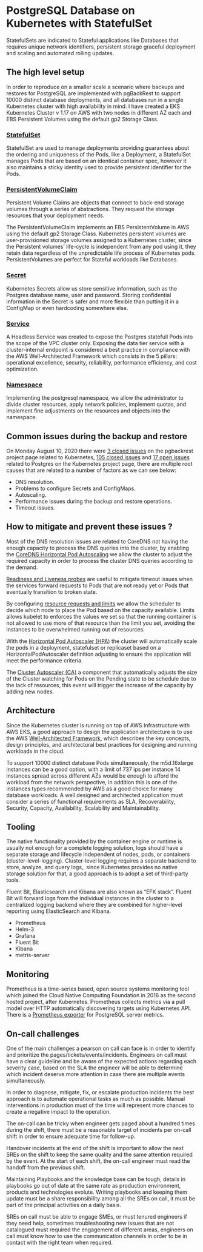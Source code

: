 # PostgreSQL Database on Kubernetes with StatefulSet

StatefulSets are indicated to Stateful applications like Databases that requires unique network identifiers, persistent storage graceful deployment and scaling and automated rolling updates.

## The high level setup 

In order to reproduce on a smaller scale a scenario where backups and restores for PostgreSQL are implemented with pgBackRest to support 10000 distinct database deployments, and all databases run in a single Kubernetes cluster with high availability in mind. I have created a EKS Kubernetes Cluster v 1.17 on AWS with two nodes in different AZ each and EBS Persistent Volumes using the default gp2 Storage Class.

### [StatefulSet](../master/manifests/StatefulSet.yaml)

StatefulSet are used to manage deployments providing guarantees about the ordering and uniqueness of the Pods, like a Deployment, a StatefulSet manages Pods that are based on an identical container spec, however it also maintains a sticky identity used to provide persistent identifier for the Pods.

### [PersistentVolumeClaim](../master/manifests/PersistentVolumeClaim.yaml)

Persistent Volume Claims are objects that connect to back-end storage volumes through a series of abstractions. They request the storage resources that your deployment needs.

The PersistentVolumeClaim implements an EBS PersistentVolume in AWS using the default gp2 Storage Class. Kubernetes persistent volumes are user-provisioned storage volumes assigned to a Kubernetes cluster, since the Persistent volumes’ life-cycle is independent from any pod using it, they retain data regardless of the unpredictable life process of Kubernetes pods. PersistentVolumes are perfect for Stateful workloads like Databases.

### [Secret](../master/manifests/Secret.yaml)

Kubernetes Secrets allow us store sensitive information, such as the Postgres database name, user and password. Storing confidential information in the Secret is safer and more flexible than putting it in a ConfigMap or even hardcoding somewhere else. 

### [Service](../master/manifests/Service.yaml)

A Headless Service was created to expose the Postgres statefull Pods into the scope of the VPC cluster only. Exposing the data tier service with a cluster-internal endpoint is considered a best practice in compliance with the AWS Well-Architected Framework which consists in the 5 pillars: operational excellence, security, reliability, performance efficiency, and cost optimization.

### [Namespace](../master/manifests/Namespace.yaml)

Implementing the postgresql namespace, we allow the administrator to divide cluster resources, apply network policies, implement quotas, and implement fine adjustments on the resources and objects into the namespace.

## Common issues during the backup and restore 

On Monday August 10, 2020 there were [3 closed issues]( https://github.com/pgbackrest/pgbackrest/issues?q=is%3Aissue+Kubernetes+is%3Aclosed+) on the pgbackrest project page related to Kubernetes, [105 closed issues](https://github.com/kubernetes/kubernetes/issues?q=is%3Aissue+Postgres+is%3Aclosed) and [17 open issues](https://github.com/kubernetes/kubernetes/issues?q=is%3Aissue+Postgres+is%3Aopen) related to Postgres on the Kubernetes project page, there are multiple root causes that are related to a number of factors as we can see below:

* DNS resolution.
* Problems to configure Secrets and ConfigMaps.
* Autoscaling.
* Performance issues during the backup and restore operations.
* Timeout issues.

## How to mitigate and prevent these issues ? 

Most of the DNS resolution issues are related to CoreDNS not having the enough capacity to process the DNS queries into the cluster, by enabling the [CoreDNS Horizontal Pod Autoscaling](https://kubernetes.io/docs/tasks/administer-cluster/dns-horizontal-autoscaling/) we allow the cluster to adjust the required capacity in order to process the cluster DNS queries according to the demand. 

[Readiness and Liveness probes](https://kubernetes.io/docs/tasks/configure-pod-container/configure-liveness-readiness-startup-probes/) are useful to mitigate timeout issues when the services forward requests to Pods that are not ready yet or Pods that eventually transition to broken state.

By configuring [resource requests and limits](https://kubernetes.io/docs/concepts/configuration/manage-resources-containers/) we allow the scheduler to decide which node to place the Pod based on the capacity available. Limits allows kubelet to enforces the values we set so that the running container is not allowed to use more of that resource than the limit you set, avoiding the instances to be overwhelmed running out of resources.

With the [Horizontal Pod Autoscaler (HPA)](https://kubernetes.io/docs/tasks/run-application/horizontal-pod-autoscale/) the cluster will automatically scale the pods in a deployment, statefulset or replicaset based on a HorizontalPodAutoscaler definition adjusting to ensure the application will meet the performance criteria.

The [Cluster Autoscaler (CA)](https://github.com/kubernetes/autoscaler/tree/master/cluster-autoscaler) a component that automatically adjusts the size of the Cluster watching for Pods on the Pending state to be schedule due to the lack of resources, this event will trigger the increase of the capacity by adding new nodes.

## Architecture

Since the Kubernetes cluster is running on top of AWS Infrastructure with AWS EKS, a good approach to design the application architecture is to use the AWS [Well-Architected Framework](https://aws.amazon.com/architecture/well-architected/?wa-lens-whitepapers.sort-by=item.additionalFields.sortDate&wa-lens-whitepapers.sort-order=desc), which describes the key concepts, design principles, and architectural best practices for designing and running workloads in the cloud.

To support 10000 distinct database Pods simultaneously, the m5d.16xlarge instances can be a good option, with a limit of 737 ips per instance 14 instances spread across different AZs would be enough to afford the workload from the network perspective, in addition this is one of the instances types recommended by AWS as a good choice for many database workloads. A well designed and architected application must consider a series of functional requirements as SLA, Recoverability, Security, Capacity, Availability, Scalability and Maintainability.

## Tooling 

The native functionality provided by the container engine or runtime is usually not enough for a complete logging solution, logs should have a separate storage and lifecycle independent of nodes, pods, or containers (cluster-level-logging). Cluster-level logging requires a separate backend to store, analyze, and query logs,. since Kubernetes provides no native storage solution for that, a good approach is to adopt a set of third-party tools.

Fluent Bit, Elasticsearch and Kibana are also known as “EFK stack”. Fluent Bit will forward logs from the individual instances in the cluster to a centralized logging backend where they are combined for higher-level reporting using ElasticSearch and Kibana.

* Prometheus
* Helm-3
* Grafana
* Fluent Bit
* Kibana
* metris-server

## Monitoring

Prometheus is a time-series based, open source systems monitoring tool which joined the Cloud Native Computing Foundation in 2016 as the second hosted project, after Kubernetes. Prometheus collects metrics via a pull model over HTTP automatically discovering targets using Kubernetes API. There is a [Prometheus exporter](https://github.com/wrouesnel/postgres_exporter) for PostgreSQL server metrics.

## On-call challenges 

One of the main challenges a pearson on call can face is in order to identify and prioritize the pages/tickets/events/incidents. Engineers on call must have a clear guideline and be aware of the expected actions regarding each severity case, based on the SLA the engineer will be able to determine which incident deserve more attention in case there are multiple events simultaneously. 

In order to diagnose, mitigate, fix, or escalate production incidents the best approach is to automate operational tasks as much as possible. Manual interventions in production must of the time will represent more chances to create a negative impact to the operation.

The on-call can be tricky when engineer gets paged about a hundred times during the shift, there must be a reasonable target of incidents per on-call shift in order to ensure adequate time for follow-up.

Handover incidents at the end of the shift is important to allow the next SREs on the shift to keep the same quality and the same attention required by the event. At the start of each shift, the on-call engineer must read the handoff from the previous shift. 

Maintaining Playbooks and the knowledge base can be tough, details in playbooks go out of date at the same rate as production environment, products and technologies evolute. Writing playbooks and keeping them update must be a share responsibility among all the SREs on call, it must be part of the principal activities on a daily basis. 

SREs on call must be able to engage SMEs, or must tenured engineers if they need help, sometimes troubleshooting new issues that are not catalogued must required the engagement of different areas, engineers on call must know how to use the communication channels in order to be in contact with the right team when required.

